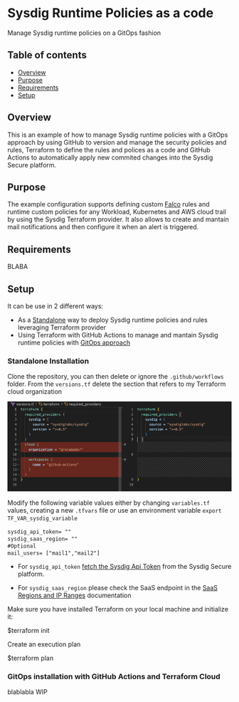 # Sysdig Runtime Policies as a code
Manage Sysdig runtime policies on a GitOps fashion

## Table of contents
* [Overview](#overview)
* [Purpose](#Purpose)
* [Requirements](#requirements)
* [Setup](#setup)


## Overview
This is an example of how to manage Sysdig runtime policies with a GitOps approach by using GitHub to version and manage the security policies and rules, Terraform to define the rules and polices as a code and GitHub Actions to automatically apply new commited changes into the Sysdig Secure platform.


## Purpose
The example configuration supports defining custom [Falco](https://falco.org) rules and runtime custom policies for any Workload, Kubernetes and AWS cloud trail by using the Sysdig Terraform provider. It also allows to create and mantain mail notifications and then configure it when an alert is triggered.

## Requirements
BLABA

## Setup
It can be use in 2 different ways:

* As a [Standalone](#standalone-installation) way to deploy Sysdig runtime policies and rules leveraging Terraform provider
* Using Terraform with GitHub Actions to manage and mantain Sysdig runtime policies with [GitOps approach](#Gitops-approach)

### Standalone Installation
Clone the repository, you can then delete  or ignore the `.github/workflows` folder.
From the `versions.tf` delete the section that refers to my Terraform cloud organization

![Example screenshot](./img/delete-TF-organization-versions.png)

Modify the following variable values either by changing `variables.tf` values, creating a new `.tfvars` file or use an environment variable `export TF_VAR_sysdig_variable`

```
sysdig_api_token= ""
sysdig_saas_region= ""
#Optional
mail_users= ["mail1","mail2"]

```
- For `sysdig_api_token` [fetch the Sysdig Api Token](https://docs.sysdig.com/en/docs/administration/administration-settings/user-profile-and-password/retrieve-the-sysdig-api-token) from the Sysdig Secure platform.


- For `sysdig_saas_region` please check the SaaS endpoint in the [SaaS Regions and IP Ranges](https://docs.sysdig.com/en/docs/administration/saas-regions-and-ip-ranges/) documentation

Make sure you have installed Terraform on your local machine and initialize it:

$terraform init

Create an execution plan

$terraform plan


### GitOps installation with GitHub Actions and Terraform Cloud
blablabla WIP




